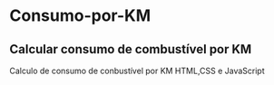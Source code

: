 # Consumo-por-KM
Calcular consumo de combustível por KM
--------------------------------------

Calculo de consumo de conbustível por KM
HTML,CSS e JavaScript

